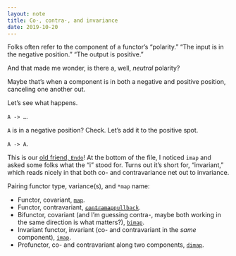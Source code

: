 ```yaml
---
layout: note
title: Co-, contra-, and invariance
date: 2019-10-20
---
```


Folks often refer to the component of a functor’s “polarity.” “The input is in the negative position.” “The output is positive.”

And that made me wonder, is there a, well, _neutral_ polarity?

Maybe that’s when a component is in both a negative and positive position, canceling one another out.

Let’s see what happens.

`A -> …`.

`A` is in a negative position? Check. Let’s add it to the positive spot.

`A -> A`.

This is our [old friend, `Endo`](https://github.com/pointfreeco/swift-prelude/blob/b26e98e82c7598fd5f381b3a27b59e27e312eb58/Sources/Prelude/Endo.swift#L1-L7)! At the bottom of the file, I noticed `imap` and asked some folks what the “i” stood for. Turns out  it’s short for, “invariant,” which reads nicely in that both co- and contravariance net out to invariance.

Pairing functor type, variance(s), and `*map` name:

- Functor, covariant, [`map`](https://github.com/pointfreeco/swift-prelude/blob/536b8856e38853854b5c5689e5b5d06da75c992e/Sources/Prelude/Func.swift#L20-L23).
- Functor, contravariant, [~~`contramap`~~](https://github.com/pointfreeco/swift-prelude/blob/536b8856e38853854b5c5689e5b5d06da75c992e/Sources/Prelude/Func.swift#L34-L37)[`pullback`](https://www.pointfree.co/blog/posts/22-some-news-about-contramap).
- Bifunctor, covariant (and I’m guessing contra-, maybe both working in the same direction is what matters?), [`bimap`](https://github.com/pointfreeco/swift-prelude/blob/b26e98e82c7598fd5f381b3a27b59e27e312eb58/Sources/Either/Either.swift#L118-L129).
- Invariant functor, invariant (co- and contravariant in the _same_ component), [`imap`](https://github.com/pointfreeco/swift-prelude/blob/536b8856e38853854b5c5689e5b5d06da75c992e/Sources/Prelude/Endo.swift#L21-L25).
- Profunctor, co- and contravariant along two components, [`dimap`](https://github.com/pointfreeco/swift-prelude/blob/536b8856e38853854b5c5689e5b5d06da75c992e/Sources/Prelude/Func.swift#L48-L52).

 